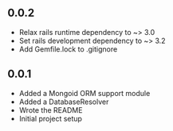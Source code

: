 ## 0.0.2

* Relax rails runtime dependency to ~> 3.0
* Set rails development dependency to ~> 3.2
* Add Gemfile.lock to .gitignore

## 0.0.1

* Added a Mongoid ORM support module
* Added a DatabaseResolver
* Wrote the README
* Initial project setup
